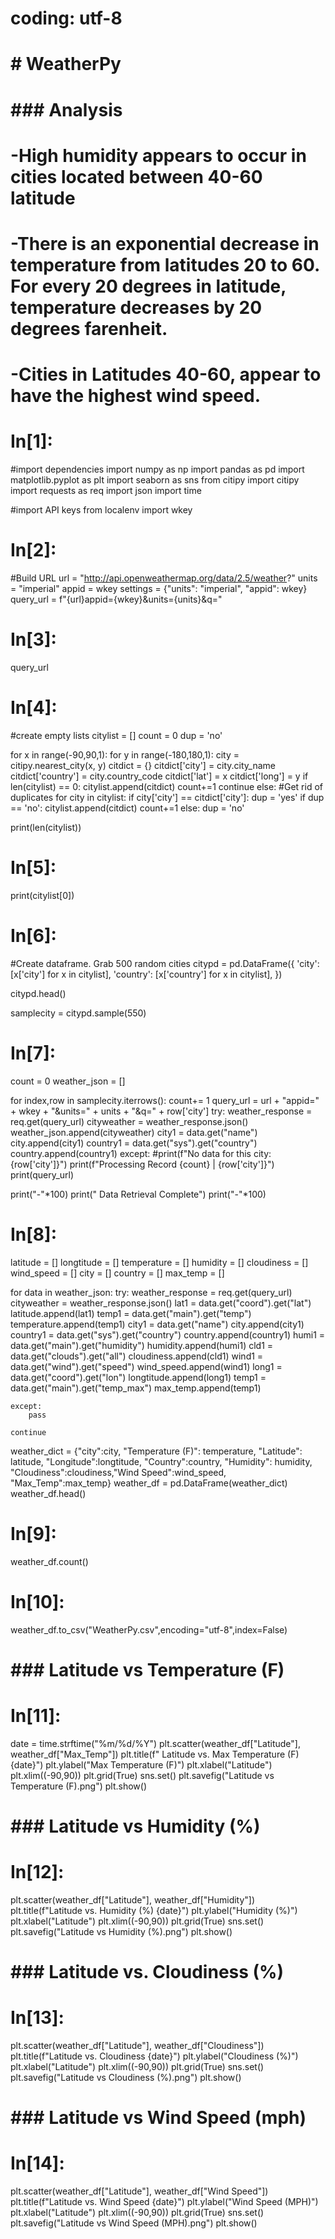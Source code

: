
# coding: utf-8

# # WeatherPy

# ### Analysis

# -High humidity appears to occur in cities located between 40-60 latitude

# -There is an exponential decrease in temperature from latitudes 20 to 60.  For every 20 degrees in latitude, temperature decreases by 20 degrees farenheit.

# -Cities in Latitudes 40-60, appear to have the highest wind speed.

# In[1]:


#import dependencies
import numpy as np
import pandas as pd
import matplotlib.pyplot as plt
import seaborn as sns
from citipy import citipy
import requests as req
import json
import time

#import API keys
from localenv import wkey


# In[2]:


#Build URL
url = "http://api.openweathermap.org/data/2.5/weather?"
units = "imperial" 
appid = wkey
settings = {"units": "imperial", "appid": wkey}
query_url = f"{url}appid={wkey}&units={units}&q="


# In[3]:


query_url


# In[4]:


#create empty lists
citylist = []
count = 0
dup = 'no'

for x in range(-90,90,1):
    for y in range(-180,180,1):
        city = citipy.nearest_city(x, y)
        citdict = {}
        citdict['city'] = city.city_name
        citdict['country'] = city.country_code
        citdict['lat'] = x
        citdict['long'] = y
        if len(citylist) == 0:
            citylist.append(citdict)
            count+=1
            continue
        else:
            #Get rid of duplicates
            for city in citylist:
                if city['city'] == citdict['city']:
                    dup = 'yes'
        if dup == 'no':
            citylist.append(citdict)
            count+=1
        else:
            dup = 'no'

print(len(citylist))


# In[5]:


print(citylist[0])


# In[6]:


#Create dataframe. Grab 500 random cities
citypd = pd.DataFrame({
    'city': [x['city'] for x in citylist],
    'country': [x['country'] for x in citylist],
})

citypd.head()

samplecity = citypd.sample(550)


# In[7]:


count = 0
weather_json = []

for index,row in samplecity.iterrows():
    count+= 1
    query_url = url + "appid=" + wkey + "&units=" + units + "&q=" + row['city']
    try:
        weather_response = req.get(query_url)
        cityweather = weather_response.json()
        weather_json.append(cityweather)
        city1 = data.get("name")
        city.append(city1)
        country1 = data.get("sys").get("country")
        country.append(country1)
    except:
        #print(f"No data for this city: {row['city']}")
        print(f"Processing Record {count} | {row['city']}")
        print(query_url)

print("-"*100)
print("                Data Retrieval Complete")
print("-"*100)


# In[8]:


latitude = []
longtitude = []
temperature = []
humidity = []
cloudiness = []
wind_speed = []
city = []
country = []
max_temp = []


for data in weather_json:
    try:
        weather_response = req.get(query_url)
        cityweather = weather_response.json()
        lat1 = data.get("coord").get("lat")
        latitude.append(lat1)
        temp1 = data.get("main").get("temp")
        temperature.append(temp1)
        city1 = data.get("name")
        city.append(city1)
        country1 = data.get("sys").get("country")
        country.append(country1)
        humi1 = data.get("main").get("humidity")
        humidity.append(humi1)
        cld1 = data.get("clouds").get("all")
        cloudiness.append(cld1)
        wind1 = data.get("wind").get("speed")
        wind_speed.append(wind1)
        long1 = data.get("coord").get("lon")
        longtitude.append(long1)
        temp1 = data.get("main").get("temp_max")
        max_temp.append(temp1)
        
    except:
        pass

    continue

weather_dict = {"city":city, "Temperature (F)": temperature, "Latitude": latitude, "Longitude":longtitude, "Country":country,
                "Humidity": humidity, "Cloudiness":cloudiness,"Wind Speed":wind_speed, "Max_Temp":max_temp}
weather_df = pd.DataFrame(weather_dict)
weather_df.head()


# In[9]:


weather_df.count()


# In[10]:


weather_df.to_csv("WeatherPy.csv",encoding="utf-8",index=False)


# ### Latitude vs Temperature (F)

# In[11]:


date = time.strftime("%m/%d/%Y")
plt.scatter(weather_df["Latitude"], 
            weather_df["Max_Temp"])
plt.title(f" Latitude vs. Max Temperature (F) {date}")
plt.ylabel("Max Temperature (F)")
plt.xlabel("Latitude")
plt.xlim((-90,90))
plt.grid(True)
sns.set()
plt.savefig("Latitude vs Temperature (F).png")
plt.show()


# ### Latitude vs Humidity (%)

# In[12]:


plt.scatter(weather_df["Latitude"], 
            weather_df["Humidity"])
plt.title(f"Latitude vs. Humidity (%) {date}")
plt.ylabel("Humidity (%)")
plt.xlabel("Latitude")
plt.xlim((-90,90))
plt.grid(True)
sns.set()
plt.savefig("Latitude vs Humidity (%).png")
plt.show()


# ### Latitude vs. Cloudiness (%)

# In[13]:


plt.scatter(weather_df["Latitude"], 
            weather_df["Cloudiness"])
plt.title(f"Latitude vs. Cloudiness {date}")
plt.ylabel("Cloudiness (%)")
plt.xlabel("Latitude")
plt.xlim((-90,90))
plt.grid(True)
sns.set()
plt.savefig("Latitude vs Cloudiness (%).png")
plt.show()


# ### Latitude vs Wind Speed (mph)

# In[14]:


plt.scatter(weather_df["Latitude"], 
            weather_df["Wind Speed"])
plt.title(f"Latitude vs. Wind Speed {date}")
plt.ylabel("Wind Speed (MPH)")
plt.xlabel("Latitude")
plt.xlim((-90,90))
plt.grid(True)
sns.set()
plt.savefig("Latitude vs Wind Speed (MPH).png")
plt.show()

